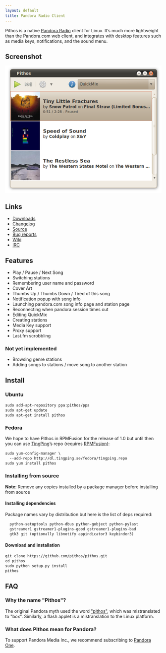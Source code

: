 ```yaml
---
layout: default
title: Pandora Radio Client
---
```


Pithos is a native [Pandora Radio](http://pandora.com) client for Linux. It&rsquo;s much more lightweight
than the Pandora.com web client, and integrates with desktop features such as media
keys, notifications, and the sound menu.

## Screenshot

![Pithos screenshot](img/screenshot0.2.png)

## Links

- [Downloads](https://github.com/pithos/pithos/releases)
- [Changelog](changelog.html)
- [Source](https://github.com/pithos/pithos)
- [Bug reports](https://github.com/pithos/pithos/issues)
- [Wiki](https://github.com/pithos/pithos/wiki)
- [IRC](ircs://chat.freenode.net/pithos)

## Features

- Play / Pause / Next Song
- Switching stations
- Remembering user name and password
- Cover Art
- Thumbs Up / Thumbs Down / Tired of this song
- Notification popup with song info
- Launching pandora.com song info page and station page
- Reconnecting when pandora session times out
- Editing QuickMix
- Creating stations
- Media Key support
- Proxy support
- Last.fm scrobbling
  
### Not yet implemented

- Browsing genre stations
- Adding songs to stations / move song to another station

## Install

### Ubuntu

    sudo add-apt-repository ppa:pithos/ppa
    sudo apt-get update
    sudo apt-get install pithos

### Fedora

We hope to have Pithos in RPMFusion for the release of 1.0 but until then you can use [TingPing](https://github.com/TingPing)&rsquo;s repo (requires [RPMFusion](http://rpmfusion.org/Configuration)):

    sudo yum-config-manager \
      --add-repo http://dl.tingping.se/fedora/tingping.repo
    sudo yum install pithos
    
### Installing from source

**Note**: Remove any copies installed by a package manager before installing from source

#### Installing dependencies

Package names vary by distribution but here is the list of deps required:

      python-setuptools python-dbus python-gobject python-pylast
      gstreamer1 gstreamer1-plugins-good gstreamer1-plugins-bad
      gtk3 git (optionally libnotify appindicator3 keybinder3)

#### Download and installation

    git clone https://github.com/pithos/pithos.git
    cd pithos
    sudo python setup.py install
    pithos
  
## FAQ

### Why the name &quot;Pithos&quot;?

The original Pandora myth used the word [&quot;pithos&quot;](http://en.wikipedia.org/wiki/Pithos), which was mistranslated to &quot;box&quot;. Similarly, a flash applet is a mistranslation to the Linux platform. 
 
### What does Pithos mean for Pandora?

To support Pandora Media Inc., we recommend subscribing to [Pandora One](http://pandora.com/one).
